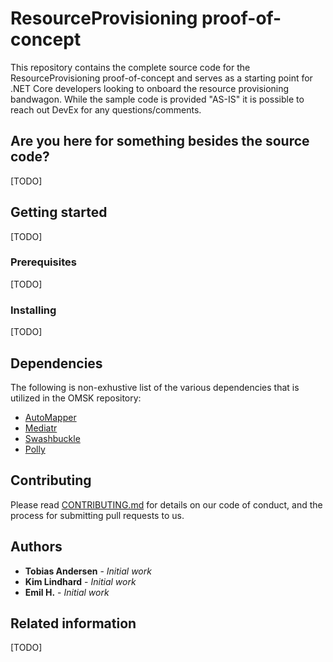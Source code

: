 ﻿ResourceProvisioning proof-of-concept
======================================

This repository contains the complete source code for the ResourceProvisioning proof-of-concept and serves as a starting point for .NET Core developers looking to onboard the resource provisioning bandwagon. While the sample code is provided "AS-IS" it is possible to reach out DevEx for any questions/comments.

## Are you here for something besides the source code?

[TODO]

## Getting started

[TODO]

### Prerequisites

[TODO]

### Installing

[TODO]

## Dependencies

The following is non-exhustive list of the various dependencies that is utilized in the OMSK repository:

* [AutoMapper](https://automapper.readthedocs.io/en/latest/Getting-started.html)
* [Mediatr](https://github.com/jbogard/MediatR/wiki)
* [Swashbuckle](https://docs.microsoft.com/en-us/aspnet/core/tutorials/getting-started-with-swashbuckle?view=aspnetcore-2.2&tabs=visual-studio#add-and-configure-swagger-middleware)
* [Polly](http://www.thepollyproject.org/)

## Contributing
Please read [CONTRIBUTING.md](./docs/CONTRIBUTING.md) for details on our code of conduct, and the process for submitting pull requests to us.

## Authors

* **Tobias Andersen** - *Initial work*
* **Kim Lindhard** - *Initial work*
* **Emil H.** - *Initial work*

## Related information

[TODO]
